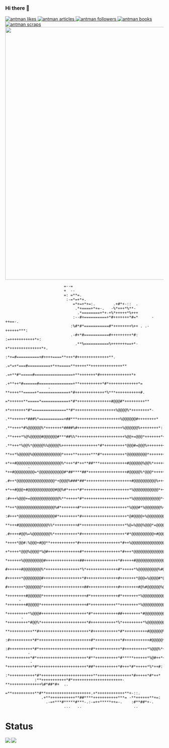 ### Hi there 👋
<!-- Like のバッジ -->
<a href="https://zenn.dev/antman">
  <img src="https://zenn.badge.nikaera.com/s/antman/likes?style=plastic&ver=2" alt="antman likes" />
</a>

<!-- Articles のバッジ -->
<a href="https://zenn.dev/antman/articles">
  <img src="https://zenn.badge.nikaera.com/s/antman/articles?style=plastic&ver=2" alt="antman articles" />
</a>

<!-- Followers のバッジ -->
<a href="https://zenn.dev/antman/followers">
  <img src="https://zenn.badge.nikaera.com/s/antman/followers?style=plastic&ver=2" alt="antman followers" />
</a>

<!-- Books のバッジ -->
<a href="https://zenn.dev/antman/books">
  <img src="https://zenn.badge.nikaera.com/s/antman/books?style=plastic&ver=2" alt="antman books" />
</a>

<!-- Scraps のバッジ -->
<a href="https://zenn.dev/antman/scraps">
  <img src="https://zenn.badge.nikaera.com/s/antman/scraps?style=plastic&ver=2" alt="antman scraps" />
</a>
<img width=800 src="https://github-profile-trophy.vercel.app/?username=yama-yeah&column=8&theme=gruvbox&no-frame=true&ver=2"/>
<div>
                                                                                                       
                                                                                                     
                                                                                                     
                                                                                                     
                              =--=                                                                   
                              +  --                                                                  
                              =: =**=.                                                               
                               :-=*=+*+.                                                             
                                  =*+=+*+=:.        .+#*+-::  .                                      
                                   .*+====+*+=-.   -%*+++*%**-                                       
                                    .*========+*+-+%*+++++*%+++                                      
                                  :--#+==========+*#+++++++*#=*      -++==-.                         
                                 :%#*#*===========#*++++++++%++ . .-++++++***:                       
                                 .-#+*#===========#+++++++++*#: :=+++++++++++*+:                     
                                   .**%===========%+++++++==+*-+*++++++++++++++*+.                   
                                  :*+=#==========+#++++====**+++*#++++++++++++++**.                  
                             .=*=+*===#==========+*++=====**+++++**++++++++++++++**                  
                          .=+**#*=====#=================+**+++++++*#++++++++++++++*+                 
                        .+**++*#======#===============+**++++++++++*#*+++++++++++++*=                
                       -**++++**=====+*=============+*#+++++++++++++*%***+++++++++++#.               
                      =*++++++**=====*============+*#*+++++++++++++++#@@@#*+++++++++**               
                     +*+++++++*#*===============**#*++++++++++++++++++%@@@@%*++++++++*-              
                   .**++++++*###%*===========+##***+++++++++++++++++++%@@@@@@#++++++++*              
                  .**++++*#%@@@@@@%*+++++++*####%#++++++++++++++++++++%@@@@@@%++++++++*:             
                 .**++++*%@%@@@@@#@@@@@@#***##%%*+++++++++++++++++++++%@@+=@@@*+++++++*+             
                .**+++*%@@%*@@@@@%%@@@@@%++++++++++++++++*#*+++++++++*@@@#=@@@%++++++++#             
                **++*%@@@@@%@@@@@@@@@@@@@*++++**++++++***#*++++++++++*@@@@@@@@@*+++++++#.            
               +*++#@@@@@@@@@@@@@@@@@@@@%*+++*#*++**##***++++++++++++#@@@@@@%@@%*++++++*:            
              -*++#@@@@@@@@@=*@@@@@@@@@@@#*##****##*+++++++++++++++++#@@@@@%*@@@*++++++*-            
             .#++*@@@@@@@@@@@@@@@@@*+@@@@%###*##*++++++++++++++++++++#@@@@@@@@@@%++++++*=            
             +*++#@@@+#@@@@@@@@@@@@#@@%#*++++*#*++++++++++++++++++++*%@@@@@@@@@@@*+++++*=            
            :#+++%@@@+=@@@@@@@@@@@@@%**+++++*#*++++++++++++++++++++*%@@@@@@@@@@@@*+++++*=            
            **++*@@@@@@@@@@@@@@@@@%#*+++++++#*++++++++++++++++++++*%@@@#*%@@@@@@@%+++++*=            
           :#+++*@@@@@@@@@@@@@@@@#*++++++++*#++++++++++++++++++++*@#@@@@+%@@@@@@@@*++++*-            
           **+++#@@@@@@@@@@@@@%%*++++++++++#*+++++++++++++++++++*%@=%@@@%@@@*=@@@@%*+++*-            
          .#++++#@@%=%@@@@@@@@%*++++++++++*#+++++++++++++++++++*#*@@@@@@@@@@+#@@@@@*+++#:            
          -*++++*@@#:%@@@+#@@**+++++++++++*#++++++++++++++++++*#++%@@@@@@@@@@@@@@@@#+++#.            
          +*++++*@@@%@@@@*%@#++++++++++++++#*++++++++++++++++*#+++*@@@@@@@@@@@@@@@@#+++#             
          *++++++%@@@@@@@@@#+++++++++++++++##+++++++++++++++*#+++++#@@@@@@@@@@@@@@@%+++*             
          #++++++#@@@@@@@@%*+++++++++++++++*%*++++++++++++++#*+++++*%@@@@@@@@@%#@@@%+++*             
          #++++++*@@@@@@@@#+++++++++++++++++*#++++++++++++++#+++++++*@@@=%@@@@#*@@@%++*+             
          #+++++++*@@@@@@@*++++++++++++++++++##+++++++++++++#++++++++#@%#@@@@@@%@@@%++*=             
          *++++++++#@@@@@@*+++++++++++++++++++#*++++++++++++#*+++++++*%@@@@@@@@@@@@%++*-             
          -*++++++++#@@@@@*++++++++++++++++++++#*+++++++++++**++++++++*%@@@@@@@@@@@%++#.             
           *+++++++++*%@@@#++++++++++++++++++++*#*+++++++++++##++++++++*#@@@@@@@@@@#++#              
           -*+++++++++*#@@%*++++++++++++++++++++*#+++++++++++*%*+++++++++*%@@@@@@@@*++*              
            **++++++++++**#++++++++++++++++++++++*#+++++++++++*#*++++++++++#@@@@@@%++*=              
            :#++++++++++*#*+++++++++++++++++++++++#*+++++++++++*#+++++++++++#@@@@@*++#:              
             :#++++++++++*#*+++++++++++++++++++++++#*+++++++++++*#++++++++++*%@@@%*++#               
              -*++++++++++*#*++++++++++++++++++++++*#**++++++++++*#*****++++++*%@#++*+               
               -*+++++++++++*#*+++++++++++++++++++++*##*++++++++++*#+++*#*+++++*%*++#:               
                :*+++++++++++*#*+++++++++++++++++++++++**+++++++++++++++*#+++++*#*++*                
                 :**+++++++++++*#*++++++++++++++++++++++-**++++++++++++++%#*##*#+  ..                
                   =**++++++++++**#**++++++++++++++++++++.+*++++++++++++**+-::.                      
                    .+**+++++++++++**##****+++++++++++***= -**++++++**+=:                            
                      .-=+***#*****#***-.:-=++*****++=-.    :#**##*+-.                               
                              ...   ..                       ..                                      
</div>
<H1>Status</H1>
<div>
<img align="left" src="https://github-readme-stats.vercel.app/api?username=yama-yeah&count_private=true&show_icons=true&ver=2" />

<img align="left" src="https://github-readme-stats.vercel.app/api/top-langs/?username=yama-yeah&ver=2" /></div>  
<div>
<!--
**yama-yeah/yama-yeah** is a ✨ _special_ ✨ repository because its `README.md` (this file) appears on your GitHub profile.

Here are some ideas to get you started:

- 🔭 I’m currently working on ...
- 🌱 I’m currently learning ...
- 👯 I’m looking to collaborate on ...
- 🤔 I’m looking for help with ...
- 💬 Ask me about ...
- 📫 How to reach me: ...
- 😄 Pronouns: ...
- ⚡ Fun fact: ... 
-->
